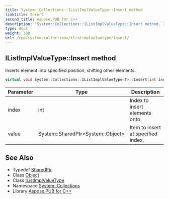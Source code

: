 ```yaml
---
title: System::Collections::IListImplValueType::Insert method
linktitle: Insert
second_title: Aspose.PUB for C++
description: 'System::Collections::IListImplValueType::Insert method. Inserts element into specified position, shifting other elements in C++.'
type: docs
weight: 300
url: /cpp/system.collections/ilistimplvaluetype/insert/
---
```

## IListImplValueType::Insert method


Inserts element into specified position, shifting other elements.

```cpp
virtual void System::Collections::IListImplValueType<T>::Insert(int index, System::SharedPtr<System::Object> value) override
```


| Parameter | Type | Description |
| --- | --- | --- |
| index | int | Index to insert elements onto. |
| value | System::SharedPtr\<System::Object\> | Item to insert at specified index. |

## See Also

* Typedef [SharedPtr](../../../system/sharedptr/)
* Class [Object](../../../system/object/)
* Class [IListImplValueType](../)
* Namespace [System::Collections](../../)
* Library [Aspose.PUB for C++](../../../)
